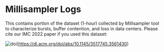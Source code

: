 # Millisampler Logs
This contains portion of the dataset (1-hour) collected by Millisampler tool to characterize bursts, buffer contention, and loss in data centers.
Please cite our IMC 2022 paper if you used this dataset:

![doi](https://img.shields.io/badge/DOI-10.1145%2F3517745.3561430-brightgreen)(https://dl.acm.org/doi/abs/10.1145/3517745.3561430)
